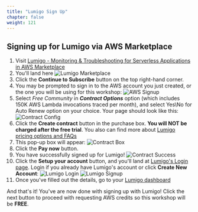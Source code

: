 ```yaml
---
title: "Lumigo Sign Up"
chapter: false
weight: 121
---
```


## Signing up for Lumigo via AWS Marketplace
1. Visit [Lumigo - Monitoring & Troubleshooting for Serverless Applications in AWS Marketplace](https://aws.amazon.com/marketplace/pp/prodview-eth4xzn4llfiu?qid=1609889794394&sr=0-1&ref_=srh_res_product_title)
2. You'll land here ![Lumigo Marketplace](/images/marketplace-page.png)
3. Click the **Continue to Subscribe** button on the top right-hand corner.
4. You may be prompted to sign in to the AWS account you just created, or the one you will be using for this workshop: ![AWS Signup](/images/aws-signin.png)
5. Select *Free Community* in ***Contract Options*** option (which includes 150K AWS Lambda invocations traced per month), and select Yes\No for Auto Renew option on your choice. Your page should look like this: ![Contract Config](/images/mp-contract-config.png)
6. Click the **Create contract** button in the purchase box. **You will NOT be charged after the free trial**. You also can find more about [Lumigo pricing options and FAQs](https://lumigo.io/pricing/)
7. This pop-up box will appear: ![Contract Box](/images/contract.png)
8. Click the **Pay now** button.
9. You have successfully signed up for Lumigo! ![Contract Success](/images/contract-success.png)
10. Click the **Setup your account** button, and you'll land at [Lumigo's Login page](https://platform.lumigo.io/auth/login). Login if you already have Lumigo's account or click **Create New Account**:
    ![Lumigo Login](/images/lumigo-mp-login.png) ![Lumigo Signup](/images/lumigo-mp-signup.png)
11. Once you've filled out the details, go to your [Lumigo dashboard](https://platform.lumigo.io/project/c_44b509fccf504/dashboard)

And that's it! You've are now done with signing up with Lumigo! Click the next button to proceed with requesting AWS credits so this workshop will be **FREE**. 